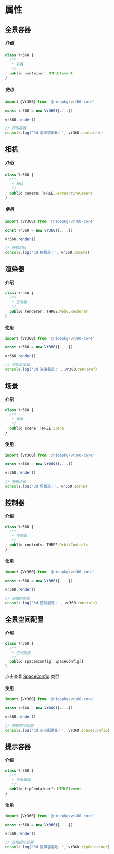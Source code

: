 # 属性

## 全景容器

##### 介绍

```ts
class Vr360 {
  /**
   * 容器
   */
  public container: HTMLElement
}
```

##### 使用

```ts
import {Vr360} from '@nicepkg/vr360-core'

const vr360 = new Vr360({....})

vr360.render()

// 获取容器
console.log('3d 渲染容器是：', vr360.container)
```

## 相机

##### 介绍

```ts
class Vr360 {
  /**
   * 相机
   */
  public camera: THREE.PerspectiveCamera
}
```

##### 使用

```ts
import {Vr360} from '@nicepkg/vr360-core'

const vr360 = new Vr360({....})

vr360.render()

// 获取相机
console.log('3d 相机是：', vr360.camera)
```

## 渲染器

#### 介绍

```ts
class Vr360 {
  /**
   * 渲染器
   */
  public renderer: THREE.WebGLRenderer
}
```

#### 使用

```ts
import {Vr360} from '@nicepkg/vr360-core'

const vr360 = new Vr360({....})

vr360.render()

// 获取渲染器
console.log('3d 渲染器是：', vr360.renderer)
```

## 场景

#### 介绍

```ts
class Vr360 {
  /**
   * 场景
   */
  public scene: THREE.Scene
}
```

#### 使用

```ts
import {Vr360} from '@nicepkg/vr360-core'

const vr360 = new Vr360({....})

vr360.render()

// 获取场景
console.log('3d 场景是：', vr360.scene)
```

## 控制器

#### 介绍

```ts
class Vr360 {
  /**
   * 控制器
   */
  public controls: THREE.OrbitControls
}
```

#### 使用

```ts
import {Vr360} from '@nicepkg/vr360-core'

const vr360 = new Vr360({....})

vr360.render()

// 获取控制器
console.log('3d 控制器是：', vr360.controls)
```

## 全景空间配置

#### 介绍

```ts
class Vr360 {
  /**
   * 空间配置
   */
  public spacesConfig: SpaceConfig[]
}
```

点击查看 [SpaceConfig](./methods.md#spaceconfig-构造参数里的空间配置) 类型

#### 使用

```ts
import {Vr360} from '@nicepkg/vr360-core'

const vr360 = new Vr360({....})

vr360.render()

// 获取空间配置
console.log('3d 空间配置是：', vr360.spacesConfig)
```

## 提示容器

#### 介绍

```ts
class Vr360 {
  /**
   * 提示容器
   */
  public tipContainer?: HTMLElement
}
```

#### 使用

```ts
import {Vr360} from '@nicepkg/vr360-core'

const vr360 = new Vr360({....})

vr360.render()

// 获取提示容器
console.log('3d 提示容器是：', vr360.tipContainer)
```
